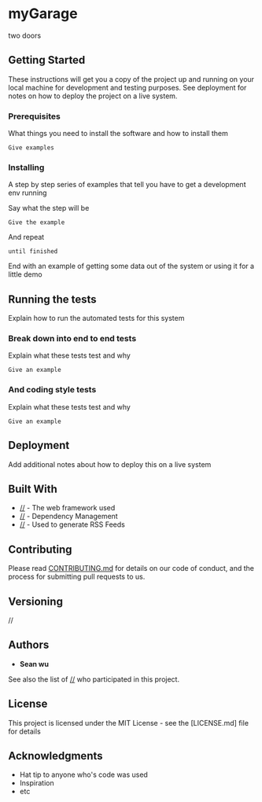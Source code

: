 # myGarage

two doors

## Getting Started

These instructions will get you a copy of the project up and running on your local machine for development and testing purposes. See deployment for notes on how to deploy the project on a live system.

### Prerequisites

What things you need to install the software and how to install them

```
Give examples
```

### Installing

A step by step series of examples that tell you have to get a development env running

Say what the step will be

```
Give the example
```

And repeat

```
until finished
```

End with an example of getting some data out of the system or using it for a little demo

## Running the tests

Explain how to run the automated tests for this system

### Break down into end to end tests

Explain what these tests test and why

```
Give an example
```

### And coding style tests

Explain what these tests test and why

```
Give an example
```

## Deployment

Add additional notes about how to deploy this on a live system

## Built With

* [//](https://github.com/seanwu99/myGarage/) - The web framework used
* [//](https://github.com/seanwu99/myGarage/) - Dependency Management
* [//](https://github.com/seanwu99/myGarage/) - Used to generate RSS Feeds

## Contributing

Please read [CONTRIBUTING.md](https://github.com/seanwu99/myGarage) for details on our code of conduct, and the process for submitting pull requests to us.

## Versioning

//

## Authors

* **Sean wu**

See also the list of [//](https://github.com/seanwu99/myGarage) who participated in this project.

## License

This project is licensed under the MIT License - see the [LICENSE.md] file for details

## Acknowledgments

* Hat tip to anyone who's code was used
* Inspiration
* etc
